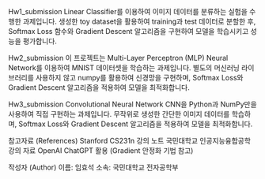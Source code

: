 Hw1_submission
Linear Classifier를 이용하여 이미지 데이터를 분류하는 실험을 수행한 과제입니다. 
생성한 toy dataset을 활용하여 training과 test 데이터로 분할한 후, 
Softmax Loss 함수와 Gradient Descent 알고리즘을 구현하여 모델을 학습시키고 성능을 평가합니다.


Hw2_submission
이 프로젝트는 Multi-Layer Perceptron (MLP) Neural Network를 이용하여 MNIST 데이터셋을 학습하는 과제입니다. 
별도의 머신러닝 라이브러리를 사용하지 않고 numpy를 활용하여 신경망을 구현하며, 
Softmax Loss와 Gradient Descent 알고리즘을 적용하여 모델을 최적화합니다.


Hw3_submission
Convolutional Neural Network CNN을 Python과 NumPy만을 사용하여 직접 구현하는 과제입니다. 
무작위로 생성한 간단한 이미지 데이터를 학습하며, Softmax Loss와 Gradient Descent 알고리즘을 적용하여
모델을 최적화합니다.


참고자료 (References)
Stanford CS231n 강의 노트
국민대학교 인공지능융합공학 강의 자료
OpenAI ChatGPT 활용 (Gradient 안정화 기법 참고)

작성자 (Author)
이름: 임효석
소속: 국민대학교 전자공학부
